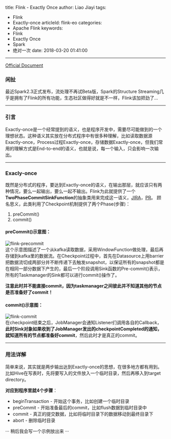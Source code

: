 title: Flink - Exactly Once
author: Liao Jiayi
tags:
  - Flink
  - Exactly-once
articleId: flink-eo
categories:
  - Apache Flink
keywords:
  - Flink
  - Exactly Once
  - Spark
  - 绝对一次
date: 2018-03-20 01:41:00
---
[Official Document](https://flink.apache.org/features/2018/03/01/end-to-end-exactly-once-apache-flink.html)
### 闲扯
最近Spark2.3正式发布，流处理不再试Beta版，Spark的Structure Streaming几乎是拥有了Flink的所有功能，生态社区做得好就是不一样，Flink该加把劲了...
***
### 引言
Exactly-once是一个经常提到的语义，也是程序开发中，需要尽可能做到的一个理想状态。这种语义其实放在分布式程序中有很多种理解，比如读取数据源Exactly-once，Process过程Exactly-once，存储数据Exactly-once，但我们常用的理解方式是End-to-end的语义，也就是说，每一个输入，只会影响一次输出。
***
### Exacly-once
既然是分布式的程序，要达到Exactly-once的语义，在输出那层，就应该只有两种情况，要么一起输出，要么一起不输出。Flink为此就提供了一个**TwoPhaseCommitSinkFunction**的抽象类用来完成这一语义，[JIRA](https://issues.apache.org/jira/browse/FLINK-7210)，[PR](https://github.com/apache/flink/pull/4368)。
顾名思义，此类利用了Checkpoint机制提供了两个Phase(步骤)：

1. preCommit()
2. commit()

#### preCommit()示意图：    
![flink-precommit][1]  
这个示意图描述了一个从kafka读取数据，采用WindowFunction做处理，最后再存储到kafka里的数据流。在Checkpoint过程中，首先在Datasource上用barrier把数据流切成两部分并不断传递下去触发snapshot，以保证所有的snapshot都是在相同一部分数据下产生的，最后一个阶段调用Sink函数的Pre-commit()表示，所有的Taskmanager的Sink都可以进行commit()操作了。

**注意此时并不能直接commit，因为taskmanager之间彼此并不知道其他的节点是否准备好了commit！**

#### commit()示意图：   
![flink-commit][2]  
在checkpoint结束之后，JobManager会通知Listener们调用各自的Callback，**此时Sink对象如果收到了JobManager发出的checkpointCompleted的通知，就知道所有的节点都准备好commit**，然后此时才是真正的commit。

*** 
### 用法详解
简单来说，其实就是两步输出达到Exactly-once的思想，在很多地方都有用到。比如Hive在写表时，先将要写入的文件放入一个临时目录，然后再移入到target directory。

**对应到程序里就4个步骤**：
* beginTransaction - 开始这个事务，比如创建一个临时目录
* preCommit - 开始准备最后的commit，比如flush数据到临时目录中
* commit - 真正的提交数据，比如将临时目录下的数据移动到最终目录下
* abort - 删除临时目录

···
稍后我会写一个示例放出来
···






[1]: http://liaojiayi.com/assets/flink-2.png
[2]: http://liaojiayi.com/assets/flink-3.png
